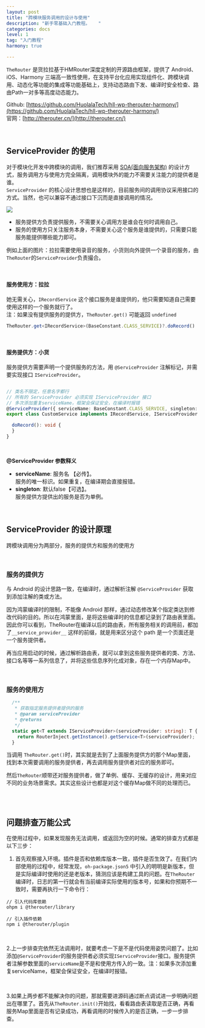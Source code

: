 ```yaml
---
layout: post
title: "跨模块服务调用的设计与使用"
description: "新手零基础入门教程。   "
categories: docs  
level: 1
tag: "入门教程" 
harmony: true

---
```


`TheRouter` 是货拉拉基于HMRouter深度定制的开源路由框架，提供了 Android、iOS、Harmony 三端高一致性使用，在支持平台化应用实现组件化、跨模块调用、动态化等功能的集成等功能基础上，支持动态路由下发、编译时安全检查、路由Path一对多等高度动态能力。     

Github: [https://github.com/HuolalaTech/hll-wp-therouter-harmony/](https://github.com/HuolalaTech/hll-wp-therouter-harmony/)   
官网：[http://therouter.cn/](http://therouter.cn/)  

<br>

## ServiceProvider 的使用

对于模块化开发中跨模块的调用，我们推荐采用 [SOA(面向服务架构)](https://zh.m.wikipedia.org/zh-cn/%E9%9D%A2%E5%90%91%E6%9C%8D%E5%8A%A1%E7%9A%84%E4%BD%93%E7%B3%BB%E7%BB%93%E6%9E%84) 的设计方式，服务调用方与使用方完全隔离，调用模块外的能力不需要关注能力的提供者是谁。  
`ServiceProvider` 的核心设计思想也是这样的，目前服务间的调用协议采用接口的方式。当然，也可以兼容不通过接口下沉而是直接调用的情况。  

<img src="https://cdn.kymjs.com:8843/qiniu/images/blog_image/therouter/3.jpeg" class="blog-img"/>

- 服务提供方负责提供服务，不需要关心调用方是谁会在何时调用自己。  
- 服务的使用方只关注服务本身，不需要关心这个服务是谁提供的，只需要只能服务能提供哪些能力即可。  

例如上面的图片：拉拉需要使用录音的服务，小货则向外提供一个录音的服务，由`TheRouter`的`ServiceProvider`负责撮合。  

<br>

#### 服务使用方：拉拉

她无需关心，`IRecordService` 这个接口服务是谁提供的，他只需要知道自己需要使用这样的一个服务就行了。  
注：如果没有提供服务的提供方，`TheRouter.get()` 可能返回 `undefined`  

```typescript
TheRouter.get<IRecordService>(BaseConstant.CLASS_SERVICE)?.doRecord()
```

<br>

#### 服务提供方：小货  

服务提供方需要声明一个提供服务的方法，用 `@ServiceProvider` 注解标记，并需要实现接口 `IServiceProvider`。  

```typescript

// 类名不限定，任意名字都行
// 所有的 ServiceProvider 必须实现 IServiceProvider 接口
// 多次添加重复serviceName，框架会保证安全，在编译时报错
@ServiceProvider({ serviceName: BaseConstant.CLASS_SERVICE, singleton: true })
export class CustomService implements IRecordService, IServiceProvider {

  doRecord(): void {
  }
}

```

<br>

**@ServiceProvider 参数释义**   
 
* **serviceName**: 服务名 【必传】。   
 服务的唯一标识。如果重复，在编译期会直接报错。   
* **singleton**: 默认false【可选】。  
 服务提供方提供出的服务是否为单例。   

<br>

## ServiceProvider 的设计原理

跨模块调用分为两部分，服务的提供方和服务的使用方

<br>

### 服务的提供方

与 Android 的设计思路一致，在编译时，通过解析注解 `@ServiceProvider` 获取到添加注解的类或方法。   

因为鸿蒙编译时的限制，不能像 Android 那样，通过动态修改某个指定类达到修改代码的目的。所以在鸿蒙里面，是将这些编译时的信息都记录到了路由表里面。因此你可以看到，TheRouter在编译以后的路由表，所有服务相关的调用前，都加了`__service_provider__` 这样的前缀，就是用来区分这个 path 是一个页面还是一个服务提供者。  

再当应用启动的时候，通过解析路由表，就可以拿到这些服务提供者的类、方法、接口名等等一系列信息了，并将这些信息序列化成对象，存在一个内存Map中。   

<br>

### 服务的使用方   

```typescript
  /**
   * 获取指定服务提供者提供的服务
   * @param serviceProvider
   * @returns
   */
  static get<T extends IServiceProvider>(serviceProvider: string): T {
    return RouterInject.getInstance().getService<T>(serviceProvider);
  }
```

当调用 `TheRouter.get()`时，其实就是去到了上面服务提供方的那个Map里面，找到本次需要调用的服务提供者，再去调用服务提供者对应的服务即可。   

然后`TheRouter`顺带还对服务提供者，做了单例、缓存、无缓存的设计，用来对应不同的业务场景需求。其实这些设计也都是对这个缓存Map做不同的处理而已。    

<br><br>

## 问题排查万能公式  

在使用过程中，如果发现服务无法调用，或返回为空的时候。通常的排查方式都是以下三步：   

1. 首先观察接入环境。插件是否和依赖库版本一致，插件是否生效了。在我们内部使用的过程中，经常发现，`oh-package.json5` 中引入的明明是新版本，但是实际编译时使用的还是老版本，猜测应该是构建工具的问题。在`TheRouter`编译时，日志的第一行就会有当前编译实际使用的版本号，如果和你预期不一致时，需要再执行一下命令行：

```shell
// 引入代码库依赖
ohpm i @therouter/library   

// 引入插件依赖
npm i @therouter/plugin
```

<br>

2.上一步排查完依然无法调用时，就要考虑一下是不是代码使用姿势问题了。比如添加`@ServiceProvider`的服务提供者必须实现`IServiceProvider`接口。服务提供者注解参数里面的`serviceName`是不是和使用方传入的一致。注：如果多次添加重复serviceName，框架会保证安全，在编译时报错。    

<br>

3.如果上两步都不能解决你的问题，那就需要进源码通过断点调试进一步明确问题出在哪里了。首先从`TheRouter.init()`开始找，看看路由表读取是否正确，再看服务Map里面是否有记录成功，再看调用的时候传入的是否正确，一步一步排查。   

